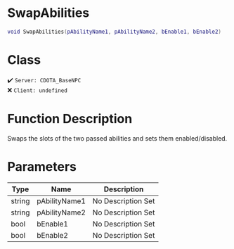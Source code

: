 # SwapAbilities
```lua
void SwapAbilities(pAbilityName1, pAbilityName2, bEnable1, bEnable2)
```
# Class
✔️ `Server: CDOTA_BaseNPC`  
❌ `Client: undefined`  

# Function Description
Swaps the slots of the two passed abilities and sets them enabled/disabled.
# Parameters
Type|Name|Description
--|--|--
string|pAbilityName1|No Description Set
string|pAbilityName2|No Description Set
bool|bEnable1|No Description Set
bool|bEnable2|No Description Set
